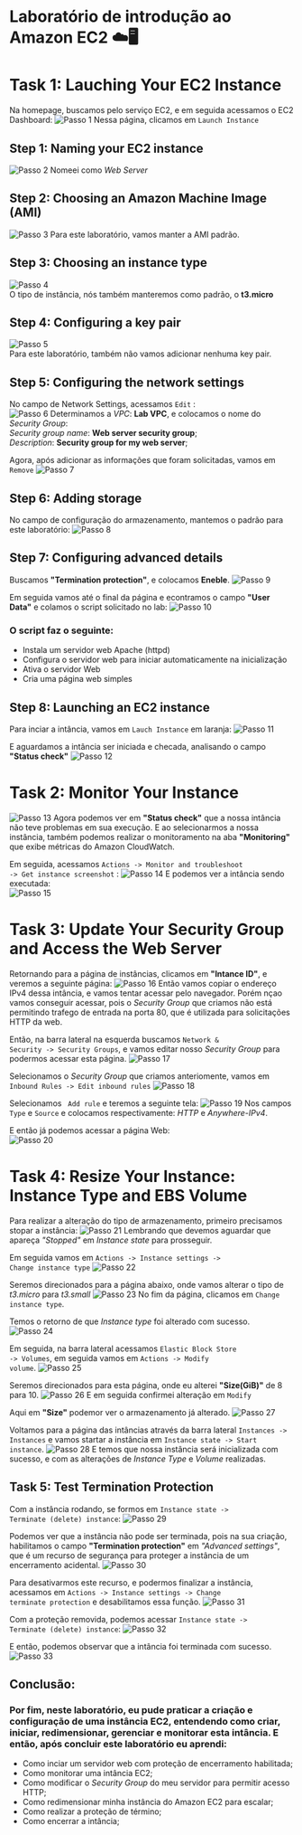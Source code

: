 # Laboratório de introdução ao Amazon EC2 ☁️🖥️



# Task 1: Lauching Your EC2 Instance

Na homepage, buscamos pelo serviço EC2, e em seguida acessamos o EC2 Dashboard:
![Passo 1](images/image-1.png)
Nessa página, clicamos em <code>Launch Instance</code>

## Step 1: Naming your EC2 instance
![Passo 2](images/image-2.png)
Nomeei como _Web Server_

## Step 2: Choosing an Amazon Machine Image (AMI)
![Passo 3](images/image-3.png)
Para este laboratório, vamos manter a AMI padrão.

## Step 3: Choosing an instance type
![Passo 4](images/image-4.png)
<br>O tipo de instância, nós também manteremos como padrão, o **t3.micro**

## Step 4: Configuring a key pair
![Passo 5](images/image-5.png)
<br>Para este laboratório, também não vamos adicionar nenhuma key pair.

## Step 5: Configuring the network settings 
No campo de Network Settings, acessamos <code>Edit</code> :<br>
![Passo 6](images/image-6.png)
Determinamos a *VPC*: **Lab VPC**, e colocamos o nome do *Security Group*:<br>
*Security group name*: **Web server security group**;<br>
*Description*: **Security group for my web server**;<br>

Agora, após adicionar as informações que foram solicitadas, vamos em <code>Remove</code>
![Passo 7](images/image-7.png)


## Step 6: Adding storage
No campo de configuração do armazenamento, mantemos o padrão para este laboratório:
![Passo 8](images/image-8.png)

## Step 7: Configuring advanced details 
Buscamos **"Termination protection"**, e colocamos **Eneble**.
![Passo 9](images/image-9.png)

Em seguida vamos até o final da página e econtramos o campo **"User Data"** e colamos o script solicitado no lab:
![Passo 10](images/image-10.png)
### O script faz o seguinte:<br>
- Instala um servidor web Apache (httpd)<br>
- Configura o servidor web para iniciar automaticamente  na inicialização
- Ativa o servidor Web<br>
- Cria uma página web simples<br>

## Step 8: Launching an EC2 instance
Para inciar a intância, vamos em <code>Lauch Instance</code> em laranja:
![Passo 11](images/image-11.png)

E aguardamos a intância ser iniciada e checada, analisando o campo **"Status check"**
![Passo 12](images/image-12.png)

# Task 2: Monitor Your Instance
![Passo 13](images/image-13.png)
Agora podemos ver em **"Status check"** que a nossa intância não teve problemas em sua execução. E ao selecionarmos a nossa instância, também podemos realizar o monitoramento na aba **"Monitoring"** que exibe métricas do Amazon CloudWatch. 

Em seguida, acessamos <code>Actions -> Monitor and troubleshoot -> Get instance screenshot</code> :
![Passo 14](images/image-14.png)
E podemos ver a intância sendo executada:<br>
![Passo 15](images/image-15.png)

# Task 3: Update Your Security Group and Access the Web Server
Retornando para a página de instâncias, clicamos em **"Intance ID"**, e veremos a seguinte página:
![Passo 16](images/image-16.png)
Então vamos copiar o endereço IPv4 dessa intância, e vamos tentar acessar pelo navegador. Porém nçao vamos conseguir acessar, pois o *Security Group* que criamos não está permitindo trafego de entrada na porta 80, que é utilizada para solicitações HTTP da web.

Então, na barra lateral na esquerda buscamos <code>Network & Security -> Security Groups</code>, e vamos editar nosso *Security Group* para podermos acessar esta página.
![Passo 17](images/image-17.png)

Selecionamos o *Security Group* que criamos anteriomente, vamos em <code>Inbound Rules -> Edit inbound rules</code>
![Passo 18](images/image-18.png)

Selecionamos <code> Add rule</code> e teremos a seguinte tela:
![Passo 19](images/image-19.png)
Nos campos <code>Type</code> e <code>Source</code> e colocamos respectivamente: *HTTP* e *Anywhere-IPv4*. 

E então já podemos acessar a página Web:<br>
![Passo 20](images/image-20.png)

# Task 4: Resize Your Instance: Instance Type and EBS Volume
Para realizar a alteração do  tipo de armazenamento, primeiro precisamos stopar  a instância:
![Passo 21](images/image-21.png)
Lembrando que devemos aguardar que apareça *"Stopped"* em *Instance state* para prosseguir.

Em seguida vamos em <code>Actions -> Instance settings -> Change instance type</code>
![Passo 22](images/image-22.png)

Seremos direcionados para a página abaixo, onde vamos alterar o tipo de *t3.micro* para *t3.small*
![Passo 23](images/image-23.png)
No fim da página, clicamos em <code>Change instance type</code>.

Temos o retorno de que *Instance type* foi alterado com sucesso.
![Passo 24](images/image-24.png)

Em seguida, na barra lateral acessamos <code>Elastic Block Store -> Volumes</code>, em seguida vamos em <code>Actions -> Modify volume</code>.
![Passo 25](images/image-25.png)

Seremos direcionados para esta página, onde eu alterei **"Size(GiB)"** de 8 para 10.
![Passo 26](images/image-26.png)
E em seguida confirmei  alteração em <code>Modify</code>

Aqui em **"Size"** podemor ver o armazenamento já alterado.
![Passo 27](images/image-27.png)

Voltamos para a página das intâncias através da barra lateral <code>Instances -> Instances</code> e vamos startar a instância em <code>Instance state -> Start instance</code>.
![Passo 28](images/image-28.png)
E temos que nossa instância será inicializada com sucesso, e com as alterações de *Instance Type* e *Volume* realizadas.


## Task 5: Test Termination Protection
Com a instância rodando, se formos em <code>Instance state -> Terminate (delete) instance</code>:
![Passo 29](images/image-29.png)

Podemos ver que a instância não pode ser terminada, pois na sua criação, habilitamos o campo **"Termination protection"** em *"Advanced settings"*, que é um recurso de segurança para proteger a instância de um encerramento acidental. 
![Passo 30](images/image-30.png)

Para desativarmos este recurso, e podermos finalizar a instância, acessamos em <code>Actions -> Instance settings -> Change terminate protection</code> e desabilitamos essa função.
![Passo 31](images/image-31.png)

Com a proteção removida, podemos acessar <code>Instance state -> Terminate (delete) instance</code>:
![Passo 32](images/image-32.png)

E então, podemos observar que a intância foi terminada com sucesso.
![Passo 33](images/image-33.png)


## Conclusão:
<h3>
Por fim, neste laboratório, eu pude praticar a criação e configuração de uma instância EC2, entendendo como criar, iniciar, redimensionar, gerenciar e monitorar esta intância. E então, após concluir este laboratório eu aprendi:<br></h3>

- Como inciar um servidor web com proteção de encerramento habilitada;<br>
- Como monitorar uma intância EC2;<br>
- Como modificar o *Security Group* do meu servidor para permitir acesso HTTP;<br>
- Como redimensionar minha instância do Amazon EC2 para escalar;<br>
- Como realizar a proteção de término;<br>
- Como encerrar a intância;<br>
